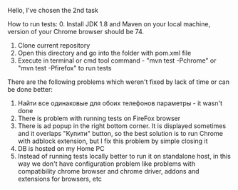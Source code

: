 Hello, I've chosen the 2nd task

How to run tests:
0. Install JDK 1.8 and Maven on your local machine, version of your Chrome browser should be 74. 
1. Clone current repository 
2. Open this directory and go into the folder with pom.xml file
3. Execute in terminal or cmd tool command - "mvn test -Pchrome" or "mvn test -Pfirefox" to run tests

There are the following problems which weren't fixed by lack of time or can be done better:

1) Найти все одинаковые для обоих телефонов параметры - it wasn't done
2) There is problem with running tests on FireFox browser
3) There is ad popup in the right bottom corner. It is displayed sometimes and it overlaps "Купити" button,
so the best solution is to run Chrome with adblock extension, but I fix this problem by simple closing it
4) DB is hosted on my Home PC
5) Instead of running tests locally better to run it on standalone host, in this way we don't have configuration problem like
problems with compatibility chrome browser and chrome driver, addons and extensions for browsers, etc 
